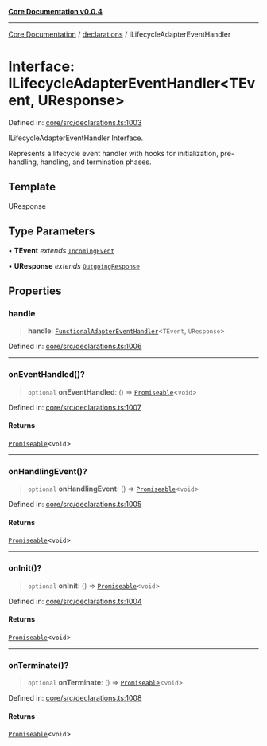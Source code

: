[**Core Documentation v0.0.4**](../../README.md)

***

[Core Documentation](../../modules.md) / [declarations](../README.md) / ILifecycleAdapterEventHandler

# Interface: ILifecycleAdapterEventHandler\<TEvent, UResponse\>

Defined in: [core/src/declarations.ts:1003](https://github.com/stonemjs/core/blob/d2167ff53d508d3a75c05f0cf962180518d3e061/src/declarations.ts#L1003)

ILifecycleAdapterEventHandler Interface.

Represents a lifecycle event handler with hooks for initialization, pre-handling, handling, and termination phases.

## Template

UResponse

## Type Parameters

• **TEvent** *extends* [`IncomingEvent`](../../events/IncomingEvent/classes/IncomingEvent.md)

• **UResponse** *extends* [`OutgoingResponse`](../../events/OutgoingResponse/classes/OutgoingResponse.md)

## Properties

### handle

> **handle**: [`FunctionalAdapterEventHandler`](../type-aliases/FunctionalAdapterEventHandler.md)\<`TEvent`, `UResponse`\>

Defined in: [core/src/declarations.ts:1006](https://github.com/stonemjs/core/blob/d2167ff53d508d3a75c05f0cf962180518d3e061/src/declarations.ts#L1006)

***

### onEventHandled()?

> `optional` **onEventHandled**: () => [`Promiseable`](../type-aliases/Promiseable.md)\<`void`\>

Defined in: [core/src/declarations.ts:1007](https://github.com/stonemjs/core/blob/d2167ff53d508d3a75c05f0cf962180518d3e061/src/declarations.ts#L1007)

#### Returns

[`Promiseable`](../type-aliases/Promiseable.md)\<`void`\>

***

### onHandlingEvent()?

> `optional` **onHandlingEvent**: () => [`Promiseable`](../type-aliases/Promiseable.md)\<`void`\>

Defined in: [core/src/declarations.ts:1005](https://github.com/stonemjs/core/blob/d2167ff53d508d3a75c05f0cf962180518d3e061/src/declarations.ts#L1005)

#### Returns

[`Promiseable`](../type-aliases/Promiseable.md)\<`void`\>

***

### onInit()?

> `optional` **onInit**: () => [`Promiseable`](../type-aliases/Promiseable.md)\<`void`\>

Defined in: [core/src/declarations.ts:1004](https://github.com/stonemjs/core/blob/d2167ff53d508d3a75c05f0cf962180518d3e061/src/declarations.ts#L1004)

#### Returns

[`Promiseable`](../type-aliases/Promiseable.md)\<`void`\>

***

### onTerminate()?

> `optional` **onTerminate**: () => [`Promiseable`](../type-aliases/Promiseable.md)\<`void`\>

Defined in: [core/src/declarations.ts:1008](https://github.com/stonemjs/core/blob/d2167ff53d508d3a75c05f0cf962180518d3e061/src/declarations.ts#L1008)

#### Returns

[`Promiseable`](../type-aliases/Promiseable.md)\<`void`\>
